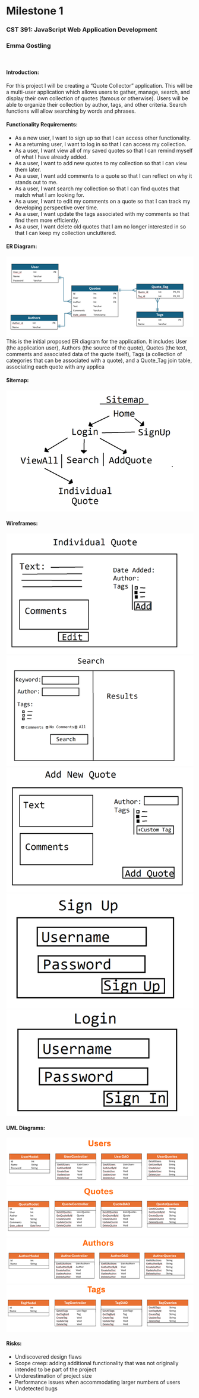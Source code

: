 


# Milestone 1
### CST 391: JavaScript Web Application Development
### Emma Gostling
 
#### Introduction: 
For this project I will be creating a “Quote Collector” application. This will be a multi-user application which allows users to gather, manage, search, and display their own collection of quotes (famous or otherwise). Users will be able to organize their collection by author, tags, and other criteria. Search functions will allow searching by words and phrases. 

#### Functionality Requirements:
-	As a new user, I want to sign up so that I can access other functionality. 
-	As a returning user, I want to log in so that I can access my collection. 
-	As a user, I want view all of my saved quotes so that I can remind myself of what I have already added.
-	As a user, I want to add new quotes to my collection so that I can view them later.
-	As a user, I want add comments to a quote so that I can reflect on why it stands out to me.
-	As a user, I want search my collection so that I can find quotes that match what I am looking for.
-	As a user, I want to edit my comments on a quote so that I can track my developing perspective over time.
-	As a user, I want update the tags associated with my comments so that find them more efficiently. 
-	As a user, I want delete old quotes that I am no longer interested in so that I can keep my collection uncluttered. 


#### ER Diagram:
![ERDiagramUpdated](ERDiagramUpdated.png)
This is the initial proposed ER diagram for the application. It includes User (the application user), Authors (the source of the quote), Quotes (the text, comments and associated data of the quote itself), Tags (a collection of categories that can be associated with a quote), and a Quote_Tag join table, associating each quote with any applica

#### Sitemap:
![SiteMapUpdated](SitemapUpdated.png)

#### Wireframes:
![IndividualQuote](IndividualQuote.png)
![Search](Search.png)
![AddNewQuote](AddNewQuote.png)
![SignUp](SignUp.png)
![Login](Login.png)

#### UML Diagrams:
![UsersUML](UsersUML.png)
![QuotesUML](QuotesUML.png)
![AuthorsUML](AuthorsUML.png)
![TagsUML](TagsUML.png)

#### Risks: 
-	Undiscovered design flaws
-	Scope creep: adding additional functionality that was not originally intended to be part of the project
-	Underestimation of project size
-	Performance issues when accommodating larger numbers of users
-	Undetected bugs

